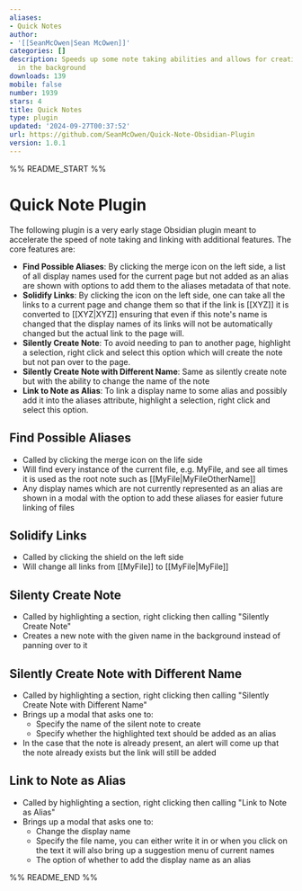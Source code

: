```yaml
---
aliases:
- Quick Notes
author:
- '[[SeanMcOwen|Sean McOwen]]'
categories: []
description: Speeds up some note taking abilities and allows for creating notes/links
  in the background
downloads: 139
mobile: false
number: 1939
stars: 4
title: Quick Notes
type: plugin
updated: '2024-09-27T00:37:52'
url: https://github.com/SeanMcOwen/Quick-Note-Obsidian-Plugin
version: 1.0.1
---
```


%% README_START %%

# Quick Note Plugin

The following plugin is a very early stage Obsidian plugin meant to accelerate the speed of note taking and linking with additional features. The core features are:

- **Find Possible Aliases**: By clicking the merge icon on the left side, a list of all display names used for the current page but not added as an alias are shown with options to add them to the aliases metadata of that note.
- **Solidify Links**: By clicking the icon on the left side, one can take all the links to a current page and change them so that if the link is [[XYZ]] it is converted to [[XYZ|XYZ]] ensuring that even if this note's name is changed that the display names of its links will not be automatically changed but the actual link to the page will.
- **Silently Create Note**: To avoid needing to pan to another page, highlight a selection, right click and select this option which will create the note but not pan over to the page.
- **Silently Create Note with Different Name**: Same as silently create note but with the ability to change the name of the note
- **Link to Note as Alias**: To link a display name to some alias and possibly add it into the aliases attribute, highlight a selection, right click and select this option.


## Find Possible Aliases

- Called by clicking the merge icon on the life side
- Will find every instance of the current file, e.g. MyFile, and see all times it is used as the root note such as [[MyFile|MyFileOtherName]]
- Any display names which are not currently represented as an alias are shown in a modal with the option to add these aliases for easier future linking of files

## Solidify Links

- Called by clicking the shield on the left side
- Will change all links from [[MyFile]] to [[MyFile|MyFile]]

## Silenty Create Note

- Called by highlighting a section, right clicking then calling "Silently Create Note"
- Creates a new note with the given name in the background instead of panning over to it

## Silently Create Note with Different Name

- Called by highlighting a section, right clicking then calling "Silently Create Note with Different Name"
- Brings up a modal that asks one to:
    - Specify the name of the silent note to create
    - Specify whether the highlighted text should be added as an alias
- In the case that the note is already present, an alert will come up that the note already exists but the link will still be added

## Link to Note as Alias

- Called by highlighting a section, right clicking then calling "Link to Note as Alias"
- Brings up a modal that asks one to:
    - Change the display name
    - Specify the file name, you can either write it in or when you click on the text it will also bring up a suggestion menu of current names
    - The option of whether to add the display name as an alias

%% README_END %%
